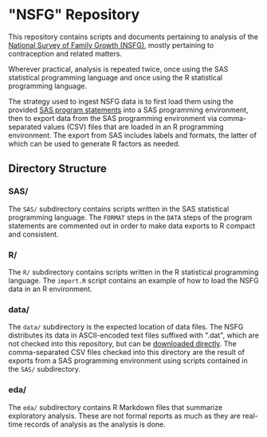 # "NSFG" Repository

This repository contains scripts and documents pertaining to analysis of the [National Survey of Family Growth (NSFG)](https://www.cdc.gov/nchs/nsfg/index.htm), mostly pertaining to contraception and related matters.

Wherever practical, analysis is repeated twice, once using the SAS statistical programming language and once using the R statistical programming language.

The strategy used to ingest NSFG data is to first load them using the provided [SAS program statements](https://www.cdc.gov/nchs/nsfg/nsfg_2017_2019_puf.htm#program) into a SAS programming environment, then to export data from the SAS programming environment via comma-separated values (CSV) files that are loaded in an R programming environment. The export from SAS includes labels and formats, the latter of which can be used to generate R factors as needed.


## Directory Structure

### SAS/

The `SAS/` subdirectory contains scripts written in the SAS statistical programming language. The `FORMAT` steps in the `DATA` steps of the program statements are commented out in order to make data exports to R compact and consistent.

### R/

The `R/` subdirectory contains scripts written in the R statistical programming language. The `import.R` script contains an example of how to load the NSFG data in an R environment.

### data/

The `data/` subdirectory is the expected location of data files. The NSFG distributes its data in ASCII-encoded text files suffixed with ".dat", which are not checked into this repository, but can be [downloaded directly](https://ftp.cdc.gov/pub/Health_Statistics/NCHS/Datasets/NSFG/). The comma-separated CSV files checked into this directory are the result of exports from a SAS programming environment using scripts contained in the `SAS/` subdirectory.

### eda/

The `eda/` subdirectory contains R Markdown files that summarize exploratory analysis. These are not formal reports as much as they are real-time records of analysis as the analysis is done.
